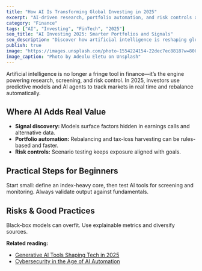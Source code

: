 ```yaml
---
title: "How AI Is Transforming Global Investing in 2025"
excerpt: "AI-driven research, portfolio automation, and risk controls are redefining how individuals and funds invest."
category: "Finance"
tags: ["AI", "Investing", "FinTech", "2025"]
seo_title: "AI Investing 2025: Smarter Portfolios and Signals"
seo_description: "Discover how artificial intelligence is reshaping global investing in 2025—from research to portfolio automation."
publish: true
image: "https://images.unsplash.com/photo-1554224154-22dec7ec8818?w=800&h=500&fit=crop"
image_caption: "Photo by Adeolu Eletu on Unsplash"
---
```


Artificial intelligence is no longer a fringe tool in finance—it’s the engine powering research, screening, and risk control.
In 2025, investors use predictive models and AI agents to track markets in real time and rebalance automatically.

## Where AI Adds Real Value
- **Signal discovery:** Models surface factors hidden in earnings calls and alternative data.  
- **Portfolio automation:** Rebalancing and tax-loss harvesting can be rules-based and faster.  
- **Risk controls:** Scenario testing keeps exposure aligned with goals.

## Practical Steps for Beginners
Start small: define an index-heavy core, then test AI tools for screening and monitoring. Always validate output against fundamentals.

## Risks & Good Practices
Black-box models can overfit. Use explainable metrics and diversify sources.

**Related reading:**  
- [Generative AI Tools Shaping Tech in 2025](https://spherevista360.com/generative-ai-tools-2025/)  
- [Cybersecurity in the Age of AI Automation](https://spherevista360.com/ai-cybersecurity-automation/)
